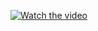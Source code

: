 [![Watch the video](https://ibb.co/2vynQGd)](https://www.dropbox.com/s/r809xl1ktbv7iie/RPReplay_Final1568991029.mp4?dl=0)
